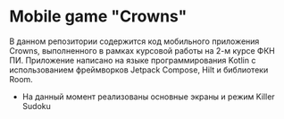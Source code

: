 ﻿# Mobile game "Crowns"

В данном репозитории содержится код мобильного приложения Crowns, выполненного в рамках курсовой работы на 2-м курсе ФКН ПИ. 
Приложение написано на языке программирования Kotlin с использованием фреймворков Jetpack Compose, Hilt и библиотеки Room.

- На данный момент реализованы основные экраны и режим Killer Sudoku
